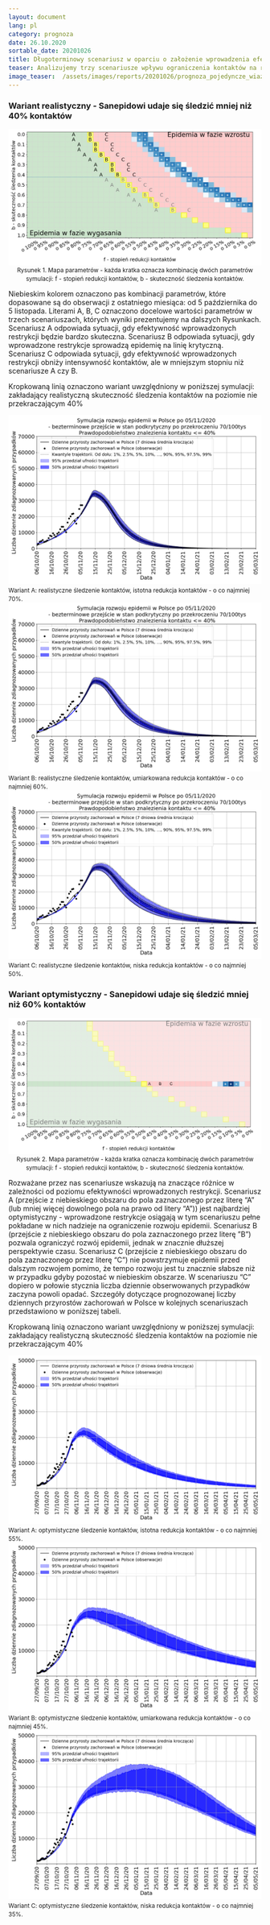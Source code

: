 ```yaml
---
layout: document
lang: pl
category: prognoza
date: 26.10.2020
sortable_date: 20201026
title: Długoterminowy scenariusz w oparciu o założenie wprowadzenia efektywnych restrykcji po przekroczeniu kryterium 70-75 zakażonych przypadków na 100 tys. osób na 7 dni
teaser: Analizujemy trzy scenariusze wpływu ograniczenia kontaktów na rozwój pandemii zakładając że system szpitalny nie ulegnie kolapsowi. Jeśli system zdrowotny nie udźwignie ciężaru pandemii, nasze predykcje dotyczące zgonów mogą być mocno niedoszacowane.
image_teaser:  /assets/images/reports/20201026/prognoza_pojedyncze_wiazki_26102020_backtracking_q0.6_pl_v7b_2.png
---
```


<h3>Wariant realistyczny - Sanepidowi udaje się śledzić mniej niż 40% kontaktów</h3>

<div style="text-align: center" class="row 80%">
    <span class="image fit">
        <img src="/assets/images/reports/20201105/restrykcje_heatmap.png" style="display: block; margin: 0 auto;"/>
    </span>
    <small>Rysunek 1. Mapa parametrów - każda kratka oznacza kombinację dwóch parametrów symulacji: f - stopień redukcji kontaktów, b - skuteczność śledzenia kontaktów.</small>
</div>


<p>Niebieskim kolorem oznaczono pas kombinacji parametrów, które dopasowane są do obserwacji z ostatniego miesiąca: 
od 5 października do 5 listopada. Literami A, B, C oznaczono docelowe wartości parametrów w trzech scenariuszach,
których wyniki prezentujemy na dalszych Rysunkach. Scenariusz A odpowiada sytuacji, gdy efektywność wprowadzonych 
restrykcji będzie bardzo skuteczna. Scenariusz B odpowiada sytuacji, gdy wprowadzone restrykcje sprowadzą epidemię 
na linię krytyczną. Scenariusz C odpowiada sytuacji, gdy efektywność wprowadzonych restrykcji obniży intensywność 
kontaktów, ale w mniejszym stopniu niż scenariusze A czy B.
</p>

<p>Kropkowaną linią oznaczono wariant uwzględniony w poniższej symulacji: zakładający realistyczną skuteczność 
śledzenia kontaktów na poziomie nie przekraczającym 40%</p>

<div class="box alt">
    <div class="row 80% uniform">
        <div class="6u 12u$(medium)">
            <span class="image fit">
                <img src="/assets/images/reports/20201105/restrykcje_A.png" />
            </span>
            <small>Wariant A: realistyczne śledzenie kontaktów, istotna redukcja kontaktów - o co najmniej 70%.</small>
        </div>
        <div class="6u 12u$(medium)">
            <span class="image fit">
                <img src="/assets/images/reports/20201105/restrykcje_B.png" />
            </span>
            <small>Wariant B: realistyczne śledzenie kontaktów, umiarkowana redukcja kontaktów - o co najmniej 60%.</small>
        </div>
        <div class="6u 12u$(medium)">
            <span class="image fit">
                <img src="/assets/images/reports/20201105/restrykcje_C.png" />
            </span>
            <small>Wariant C: realistyczne śledzenie kontaktów, niska redukcja kontaktów - o co najmniej 50%.</small>
        </div>
    </div>
</div>

<h3>Wariant optymistyczny - Sanepidowi udaje się śledzić mniej niż 60% kontaktów</h3>

<div style="text-align: center" class="row 80%">
    <span class="image fit">
        <img src="/assets/images/reports/20201105/optymizm_heatmap.png" style="display: block; margin: 0 auto;"/>
    </span>
    <small>Rysunek 2. Mapa parametrów - każda kratka oznacza kombinację dwóch parametrów symulacji: f - stopień redukcji kontaktów, b - skuteczność śledzenia kontaktów.</small>
</div>


<p>Rozważane przez nas scenariusze wskazują na znaczące różnice w zależności od poziomu efektywności wprowadzonych restrykcji. Scenariusz A (przejście z niebieskiego obszaru do pola zaznaczonego przez literę “A” (lub mniej więcej dowolnego pola na prawo od litery “A”)) jest najbardziej optymistyczny - wprowadzone restrykcje osiągają w tym scenariuszu pełne pokładane w nich nadzieje na ograniczenie rozwoju epidemii. Scenariusz B (przejście z niebieskiego obszaru do pola zaznaczonego przez literę ”B”) pozwala ograniczyć rozwój epidemii, jednak w znacznie dłuższej perspektywie czasu. Scenariusz C (przejście z niebieskiego obszaru do pola zaznaczonego przez literę “C”) nie powstrzymuje epidemii przed dalszym rozwojem pomimo, że tempo rozwoju jest tu znacznie słabsze niż w przypadku gdyby pozostać w niebieskim obszarze. W scenariuszu “C” dopiero w połowie stycznia liczba dziennie obserwowanych przypadków zaczyna powoli opadać. Szczegóły dotyczące prognozowanej liczby dziennych przyrostów zachorowań w Polsce w kolejnych scenariuszach przedstawiono w poniższej tabeli.
</p>

<p>Kropkowaną linią oznaczono wariant uwzględniony w poniższej symulacji: zakładający realistyczną skuteczność 
śledzenia kontaktów na poziomie nie przekraczającym 40%</p>

<div class="box alt">
    <div class="row 80% uniform">
        <div class="6u 12u$(medium)">
            <span class="image fit">
                <img src="/assets/images/reports/20201105/optymizm_A.png" />
            </span>
            <small>Wariant A: optymistyczne śledzenie kontaktów, istotna redukcja kontaktów - o co najmniej 55%.</small>
        </div>
        <div class="6u 12u$(medium)">
            <span class="image fit">
                <img src="/assets/images/reports/20201105/optymizm_B.png" />
            </span>
            <small>Wariant B: optymistyczne śledzenie kontaktów, umiarkowana redukcja kontaktów - o co najmniej 45%.</small>
        </div>
        <div class="6u 12u$(medium)">
            <span class="image fit">
                <img src="/assets/images/reports/20201105/optymizm_C.png" />
            </span>
            <small>Wariant C: optymistyczne śledzenie kontaktów, niska redukcja kontaktów - o co najmniej 35%.</small>
        </div>
    </div>
</div>

